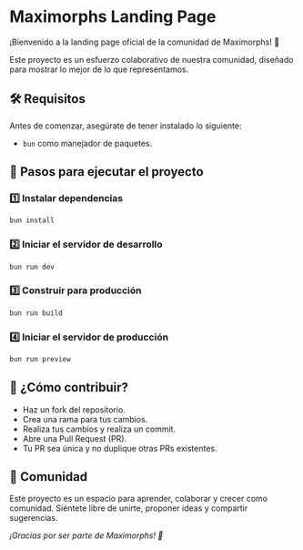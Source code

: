 # Maximorphs Landing Page
¡Bienvenido a la landing page oficial de la comunidad de Maximorphs! 🚀

Este proyecto es un esfuerzo colaborativo de nuestra comunidad, diseñado para mostrar lo mejor de lo que representamos.

## 🛠 Requisitos
Antes de comenzar, asegúrate de tener instalado lo siguiente:

- `bun` como manejador de paquetes.


## 🚀 Pasos para ejecutar el proyecto

### 1️⃣ Instalar dependencias

```bash
bun install
```

### 2️⃣ Iniciar el servidor de desarrollo

```bash
bun run dev
```
### 3️⃣ Construir para producción

```bash
bun run build
```
### 4️⃣ Iniciar el servidor de producción

```bash
bun run preview
```

## 🤝 ¿Cómo contribuir?
- Haz un fork del repositorio.
- Crea una rama para tus cambios.
- Realiza tus cambios y realiza un commit.
- Abre una Pull Request (PR).
- Tu PR sea única y no duplique otras PRs existentes.

## 🌟 Comunidad
Este proyecto es un espacio para aprender, colaborar y crecer como comunidad. Siéntete libre de unirte, proponer ideas y compartir sugerencias.

_¡Gracias por ser parte de Maximorphs! 💪_

